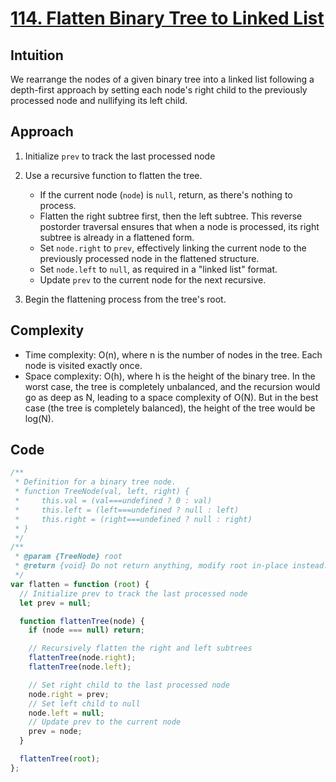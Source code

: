 # [114. Flatten Binary Tree to Linked List](https://leetcode.com/problems/flatten-binary-tree-to-linked-list/description/)

## Intuition
We rearrange the nodes of a given binary tree into a linked list following a depth-first approach by setting each node's right child to the previously processed node and nullifying its left child.


## Approach

1. Initialize `prev` to track the last processed node
2. Use a recursive function to flatten the tree.
   - If the current node (`node`) is `null`, return, as there's nothing to process.
   - Flatten the right subtree first, then the left subtree. This reverse postorder traversal ensures that when a node is processed, its right subtree is already in a flattened form.
   - Set `node.right` to `prev`, effectively linking the current node to the previously processed node in the flattened structure.
   - Set `node.left` to `null`, as required in a "linked list" format.
   - Update `prev` to the current node for the next recursive.

3. Begin the flattening process from the tree's root.

## Complexity

- Time complexity: O(n), where n is the number of nodes in the tree. Each node is visited exactly once.
- Space complexity: O(h), where h is the height of the binary tree. In the worst case, the tree is completely unbalanced, and the recursion would go as deep as N, leading to a space complexity of O(N). But in the best case (the tree is completely balanced), the height of the tree would be log(N).

## Code

```javascript
/**
 * Definition for a binary tree node.
 * function TreeNode(val, left, right) {
 *     this.val = (val===undefined ? 0 : val)
 *     this.left = (left===undefined ? null : left)
 *     this.right = (right===undefined ? null : right)
 * }
 */
/**
 * @param {TreeNode} root
 * @return {void} Do not return anything, modify root in-place instead.
 */
var flatten = function (root) {
  // Initialize prev to track the last processed node
  let prev = null;

  function flattenTree(node) {
    if (node === null) return;

    // Recursively flatten the right and left subtrees
    flattenTree(node.right);
    flattenTree(node.left);

    // Set right child to the last processed node
    node.right = prev;
    // Set left child to null
    node.left = null;
    // Update prev to the current node
    prev = node;
  }

  flattenTree(root);
};
```
